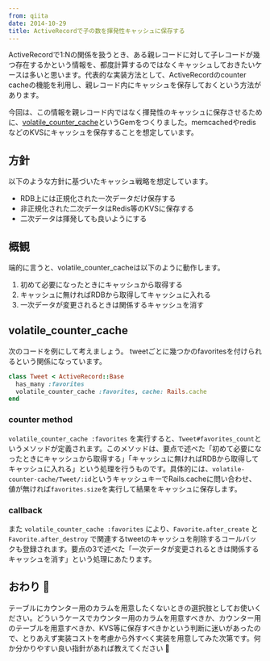 ```yaml
---
from: qiita
date: 2014-10-29
title: ActiveRecordで子の数を揮発性キャッシュに保存する
---
```


ActiveRecordで1:Nの関係を扱うとき、ある親レコードに対して子レコードが幾つ存在するかという情報を、都度計算するのではなくキャッシュしておきたいケースは多いと思います。代表的な実装方法として、ActiveRecordのcounter cacheの機能を利用し、親レコード内にキャッシュを保存しておくという方法があります。

今回は、この情報を親レコード内ではなく揮発性のキャッシュに保存させるために、[volatile_counter_cache](https://github.com/r7kamura/volatile_counter_cache)というGemをつくりました。memcachedやredisなどのKVSにキャッシュを保存することを想定しています。

## 方針
以下のような方針に基づいたキャッシュ戦略を想定しています。

- RDB上には正規化された一次データだけ保存する
- 非正規化された二次データはRedis等のKVSに保存する
- 二次データは揮発しても良いようにする

## 概観
端的に言うと、volatile_counter_cacheは以下のように動作します。

1. 初めて必要になったときにキャッシュから取得する
2. キャッシュに無ければRDBから取得してキャッシュに入れる
3. 一次データが変更されるときは関係するキャッシュを消す

## volatile_counter_cache
次のコードを例にして考えましょう。
tweetごとに幾つかのfavoritesを付けられるという関係になっています。

```tweet.rb
class Tweet < ActiveRecord::Base
  has_many :favorites
  volatile_counter_cache :favorites, cache: Rails.cache
end
```

### counter method
`volatile_counter_cache :favorites` を実行すると、`Tweet#favorites_count`というメソッドが定義されます。このメソッドは、要点で述べた「初めて必要になったときにキャッシュから取得する」「キャッシュに無ければRDBから取得してキャッシュに入れる」という処理を行うものです。具体的には、`volatile-counter-cache/Tweet/:id`というキャッシュキーでRails.cacheに問い合わせ、値が無ければ`favorites.size`を実行して結果をキャッシュに保存します。

### callback
また `volatile_counter_cache :favorites` により、`Favorite.after_create` と `Favorite.after_destroy` で関連するtweetのキャッシュを削除するコールバックも登録されます。要点の3で述べた「一次データが変更されるときは関係するキャッシュを消す」という処理にあたります。

## おわり :bow: 
テーブルにカウンター用のカラムを用意したくないときの選択肢としてお使いください。どういうケースでカウンター用のカラムを用意すべきか、カウンター用のテーブルを用意すべきか、KVS等に保存すべきかという判断に迷いがあったので、とりあえず実装コストを考慮から外すべく実装を用意してみた次第です。何か分かりやすい良い指針があれば教えてください :pray: 
